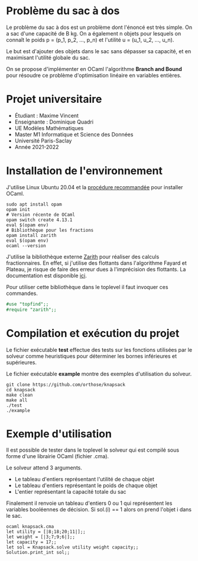 # Problème du sac à dos

Le problème du sac à dos est un problème dont l'énoncé est très simple.
On a sac d'une capacité de B kg. On a également n objets pour lesquels on connaît
le poids p = (p_1, p_2, ..., p_n) et l'utilité u = (u_1, u_2, ..., u_n).

Le but est d'ajouter des objets dans le sac sans dépasser sa capacité, 
et en maximisant l'utilité globale du sac.

On se propose d'implémenter en OCaml l'algorithme **Branch and Bound** pour résoudre 
ce problème d'optimisation linéaire en variables entières.

# Projet universitaire

* Étudiant : Maxime Vincent
* Enseignante : Dominique Quadri
* UE Modèles Mathématiques
* Master M1 Informatique et Science des Données
* Université Paris-Saclay 
* Année 2021-2022

# Installation de l'environnement

J'utilise Linux Ubuntu 20.04 et la [procédure recommandée](https://ocaml.org/docs/install.html) 
pour installer OCaml.

```shell
sudo apt install opam
opam init
# Version récente de OCaml
opam switch create 4.13.1
eval $(opam env)
# Bibliothèque pour les fractions
opam install zarith
eval $(opam env)
ocaml --version
```

J'utilise la bibliothèque externe [Zarith](https://github.com/ocaml/Zarith) 
pour réaliser des calculs fractionnaires. En effet, si j'utilise des flottants
dans l'algorithme Fayard et Plateau, je risque de faire des erreur dues à l'imprécision
des flottants. La documentation est disponible [ici](https://antoinemine.github.io/Zarith/doc/latest/index.html).

Pour utiliser cette bibliothèque dans le toplevel il faut invoquer ces commandes.
```ocaml
#use "topfind";;
#require "zarith";;
```

# Compilation et exécution du projet

Le fichier exécutable **test** effectue des tests sur les fonctions utilisées par le solveur
comme heuristiques pour déterminer les bornes inférieures et supérieures.

Le fichier exécutable **example** montre des exemples d'utilisation du solveur.

```shell
git clone https://github.com/orthose/knapsack
cd knapsack
make clean
make all
./test
./example
``` 

# Exemple d'utilisation

Il est possible de tester dans le toplevel le solveur qui est compilé sous forme
d'une librairie OCaml (fichier .cma).

Le solveur attend 3 arguments.
* Le tableau d'entiers représentant l'utilité de chaque objet
* Le tableau d'entiers représentant le poids de chaque objet
* L'entier représentant la capacité totale du sac

Finalement il renvoie un tableau d'entiers 0 ou 1 qui représentent les variables
booléennes de décision. Si sol.(i) == 1 alors on prend l'objet i dans le sac.

```shell
ocaml knapsack.cma
let utility = [|8;18;20;11|];;
let weight = [|3;7;9;6|];;
let capacity = 17;;
let sol = Knapsack.solve utility weight capacity;;
Solution.print_int sol;;
```
